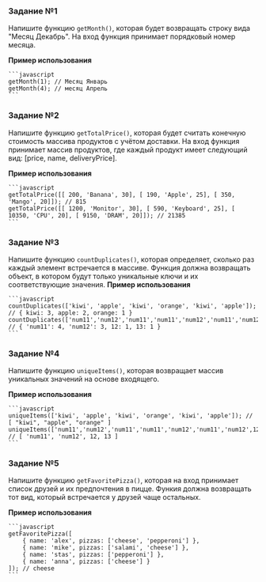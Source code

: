 ### Задание №1

Напишите функцию `getMonth()`, которая будет возвращать строку вида "Месяц Декабрь". На вход функция принимает порядковый номер месяца.

**Пример использования**

    ```javascript
    getMonth(1); // Месяц Январь
    getMonth(4); // месяц Апрель
    ```

### Задание №2

Напишите функцию `getTotalPrice()`, которая будет считать конечную стоимость массива продуктов c учётом доставки. На вход функция принимает массив продуктов, где каждый продукт имеет следующий вид: [price, name, deliveryPrice].

**Пример использования**

    ```javascript
    getTotalPrice([[ 200, 'Banana', 30], [ 190, 'Apple', 25], [ 350, 'Mango', 20]]); // 815
    getTotalPrice([[ 1200, 'Monitor', 30], [ 590, 'Keyboard', 25], [ 10350, 'CPU', 20], [ 9150, 'DRAM', 20]]); // 21385
    ```

### Задание №3

Напишите функцию `countDuplicates()`, которая определяет, сколько раз каждый элемент встречается в массиве. Функция должна возвращать объект, в котором будут только уникальные ключи и их соответствующие значения.
**Пример использования**

    ```javascript
    countDuplicates(['kiwi', 'apple', 'kiwi', 'orange', 'kiwi', 'apple']); // { kiwi: 3, apple: 2, orange: 1 }
    countDuplicates(['num11','num12','num11','num11','num12','num11','num12',12,13,]); // { 'num11': 4, 'num12': 3, 12: 1, 13: 1 }
    ```

### Задание №4

Напишите функцию `uniqueItems()`, которая возвращает массив уникальных значений на основе входящего.

**Пример использования**

    ```javascript
    uniqueItems(['kiwi', 'apple', 'kiwi', 'orange', 'kiwi', 'apple']); // [ "kiwi", "apple", "orange" ]
    uniqueItems(['num11','num12','num11','num11','num12','num11','num12',12,13,]); // [ 'num11', 'num12', 12, 13 ]
    ```

### Задание №5

Напишите функцию `getFavoritePizza()`, которая на вход принимает список друзей и их предпочтения в пицце. Функия должна возвращать тот вид, который встречается у друзей чаще остальных.

**Пример использования**

    ```javascript
    getFavoritePizza([
        { name: 'alex', pizzas: ['cheese', 'pepperoni'] },
        { name: 'mike', pizzas: ['salami', 'cheese'] },
        { name: 'stas', pizzas: ['pepperoni'] },
        { name: 'anna', pizzas: ['cheese'] }
    ]); // cheese
    ```
